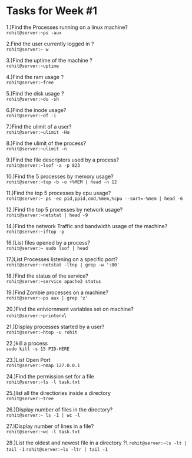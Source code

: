 Tasks for Week #1
=================
1.)Find the Processes running on a linux machine?\
  ```rohit@server:~ps -aux```
  
2.Find the user currently logged in ?\
  ```rohit@server:~ w```
  
3.)Find the uptime of the machine ?\
  ```rohit@server:~uptime```
  
4.)Find the ram usage ?\
  ```rohit@server:~free```
  
5.)Find the disk usage ?\
  ```rohit@server:~du -sh```
  
6.)Find the inode usage?\
  ```rohit@server:~df -i```
  
7.)Find the ulimit of a user?\
  ```rohit@server:~ulimit -Ha```
  
8.)Find the ulimit of the process?\
  ```rohit@server:~ulimit -n```
  
9.)Find the file descriptors used by a process?\
  ```rohit@server:~lsof -a -p 823```
  
10.)Find the 5 processes by memory usage?\
```rohit@server:~top -b -o +%MEM | head -n 12```

11.)Find the top 5 processes by cpu usage?\
```rohit@server:~ ps -eo pid,ppid,cmd,%mem,%cpu --sort=-%mem | head -6```

12.)Find the top 5 processes by network usage?\
```rohit@server:~netstat | head -9```

14.)Find the network Traffic and bandwidth usage of the machine?\
```rohit@server:~iftop -p```

16.)List files opened by a process?\
```rohit@server:~ sudo lsof | head```

17.)List Processes listening on a specific port?\
```rohit@server:~netstat -ltnp | grep -w ':80'```

18.)Find the status of the service?\
```rohit@server:~service apache2 status```

19.)Find Zombie processes on a machine?\
```rohit@server:~ps aux | grep 'z'```

20.)Find the eniviornment variables set on machine?\
```rohit@server:~printenv```\

21.)Display processes started by a user?\
```rohit@server:~htop -u rohit```

22.)kill a process\
```sudo kill -s 15 PID-HERE```

23.)List Open Port\
```rohit@server:~nmap 127.0.0.1```

24.)Find the permission set for a file\
```rohit@server:~ls -l task.txt```

25.)list all the directiories inside a directory\
```rohit@server:~tree```

26.)Display number of files in the directory?\
```rohit@server:~ ls -1 | wc -l```

27.)Display number of lines in a file?\
```rohit@server:~wc -l task.txt```

28.)List the oldest and newest file in a directory ?\ 
```rohit@server:~ls -lt | tail -1```
```rohit@server:~ls -ltr | tail -1```
